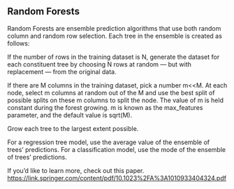 ## Random Forests
Random Forests are ensemble prediction algorithms that use both random column and random row selection. Each tree in the ensemble is created as follows:

If the number of rows in the training dataset is N, generate the dataset for each constituent tree by choosing N rows at random — but with replacement — from the original data.

If there are M columns in the training dataset, pick a number m<<M. At each node, select m columns at random out of the M and use the best split of possible splits on these m columns to split the node. The value of m is held constant during the forest growing. m is known as the max_features parameter, and the default value is sqrt(M).

Grow each tree to the largest extent possible.

For a regression tree model, use the average value of the ensemble of trees’ predictions. For a classification model, use the mode of the ensemble of trees’ predictions.

If you’d like to learn more, check out this paper.
https://link.springer.com/content/pdf/10.1023%2FA%3A1010933404324.pdf